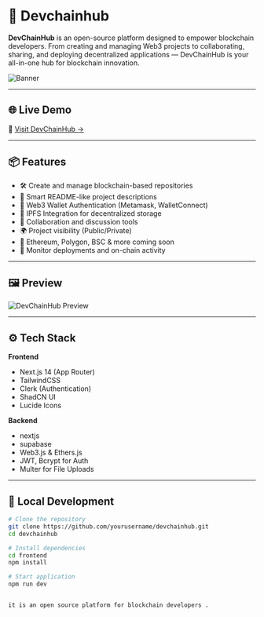 # 🚀 Devchainhub

**DevChainHub** is an open-source platform designed to empower blockchain developers. From creating and managing Web3 projects to collaborating, sharing, and deploying decentralized applications — DevChainHub is your all-in-one hub for blockchain innovation.

![Banner](https://your-banner-url.com) <!-- Optional: Replace with a project banner -->

---

## 🌐 Live Demo

🔗 [Visit DevChainHub →](https://devchainhub-muneer.vercel.app)

---

## 📦 Features

- 🛠️ Create and manage blockchain-based repositories
- 📃 Smart README-like project descriptions
- 🔐 Web3 Wallet Authentication (Metamask, WalletConnect)
- 🧠 IPFS Integration for decentralized storage
- 💬 Collaboration and discussion tools
- 🌍 Project visibility (Public/Private)
- 🧱 Ethereum, Polygon, BSC & more coming soon
- 📡 Monitor deployments and on-chain activity

---

## 🖼️ Preview

![DevChainHub Preview](https://your-image-preview-link.com) <!-- Optional: add screenshots or gifs -->

---

## ⚙️ Tech Stack

**Frontend**
- Next.js 14 (App Router)
- TailwindCSS
- Clerk (Authentication)
- ShadCN UI
- Lucide Icons

**Backend**
- nextjs
- supabase
- Web3.js & Ethers.js
- JWT, Bcrypt for Auth
- Multer for File Uploads

---

## 🧪 Local Development

```bash
# Clone the repository
git clone https://github.com/yourusername/devchainhub.git
cd devchainhub

# Install dependencies 
cd frontend
npm install

# Start application
npm run dev


it is an open source platform for blockchain developers .
